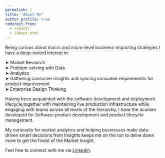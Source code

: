 ```yaml
---
permalink: /
title: "About Me"
author_profile: true
redirect_from: 
  - /about/
  - /about.html
---
```


Being curious about macro and micro-level business-impacting strategies I have a deep-rooted interest in:

➤ Market Research  <br>
➤ Problem-solving with Data <br>
➤ Analytics  <br>
➤ Gathering consumer insights and syncing consumer requirements for product improvement  <br>
➤ Enterprise Design Thinking

Having been acquainted with the software development and deployment lifecycle,together with maintaining live production infrastructure while engaging with teams across all levels of the hierarchy, I have the acumen developed for Software product development and product lifecycle manegement.

My curiousity for market analytics and helping businesses make data-driven smart decisions from Insights keeps me on the run to delve down more to get the finest of the Market Insight.

Feel free to connect with me via [Linkedin](https://www.linkedin.com/in/saadat-irfan/).